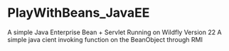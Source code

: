 # PlayWithBeans_JavaEE
A simple Java Enterprise Bean + Servlet Running on Wildfly Version 22
A simple java cient invoking function on the BeanObject through RMI
